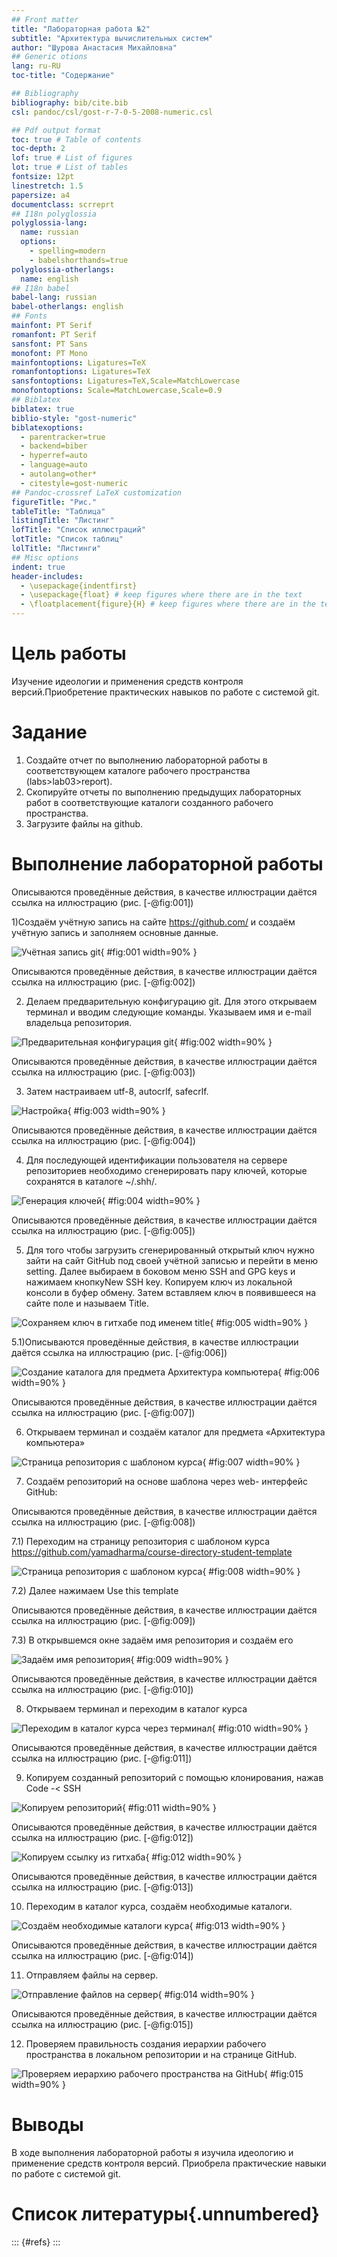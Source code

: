 ```yaml
---
## Front matter
title: "Лабораторная работа №2"
subtitle: "Архитектура вычислительных систем"
author: "Шурова Анастасия Михайловна"
## Generic otions
lang: ru-RU
toc-title: "Содержание"

## Bibliography
bibliography: bib/cite.bib
csl: pandoc/csl/gost-r-7-0-5-2008-numeric.csl

## Pdf output format
toc: true # Table of contents
toc-depth: 2
lof: true # List of figures
lot: true # List of tables
fontsize: 12pt
linestretch: 1.5
papersize: a4
documentclass: scrreprt
## I18n polyglossia
polyglossia-lang:
  name: russian
  options:
	- spelling=modern
	- babelshorthands=true
polyglossia-otherlangs:
  name: english
## I18n babel
babel-lang: russian
babel-otherlangs: english
## Fonts
mainfont: PT Serif
romanfont: PT Serif
sansfont: PT Sans
monofont: PT Mono
mainfontoptions: Ligatures=TeX
romanfontoptions: Ligatures=TeX
sansfontoptions: Ligatures=TeX,Scale=MatchLowercase
monofontoptions: Scale=MatchLowercase,Scale=0.9
## Biblatex
biblatex: true
biblio-style: "gost-numeric"
biblatexoptions:
  - parentracker=true
  - backend=biber
  - hyperref=auto
  - language=auto
  - autolang=other*
  - citestyle=gost-numeric
## Pandoc-crossref LaTeX customization
figureTitle: "Рис."
tableTitle: "Таблица"
listingTitle: "Листинг"
lofTitle: "Список иллюстраций"
lotTitle: "Список таблиц"
lolTitle: "Листинги"
## Misc options
indent: true
header-includes:
  - \usepackage{indentfirst}
  - \usepackage{float} # keep figures where there are in the text
  - \floatplacement{figure}{H} # keep figures where there are in the text
---
```


# Цель работы

Изучение идеологии и применения средств контроля версий.Приобретение практических навыков по работе с системой git.

# Задание

1. Создайте отчет по выполнению лабораторной работы в соответствующем
каталоге рабочего пространства (labs>lab03>report).
2. Скопируйте отчеты по выполнению предыдущих лабораторных работ в
соответствующие каталоги созданного рабочего пространства.
3. Загрузите файлы на github.

# Выполнение лабораторной работы

Описываются проведённые действия, в качестве иллюстрации даётся ссылка на иллюстрацию (рис. [-@fig:001])

1)Создаём учётную запись на сайте https://github.com/ и создаём учётную запись и заполняем основные данные.

![Учётная запись git](image/img1.jpg){ #fig:001 width=90% }

Описываются проведённые действия, в качестве иллюстрации даётся ссылка на иллюстрацию (рис. [-@fig:002])

2) Делаем предварительную конфигурацию git. Для этого открываем терминал и вводим следующие команды. Указываем имя и e-mail владельца репозитория.

![Предварительная конфигурация git](image/img2.jpg){ #fig:002 width=90% }

Описываются проведённые действия, в качестве иллюстрации даётся ссылка на иллюстрацию (рис. [-@fig:003])

3) Затем настраиваем utf-8, autocrlf, safecrlf.

![Настройка](image/img3.jpg){ #fig:003 width=90% }

Описываются проведённые действия, в качестве иллюстрации даётся ссылка на иллюстрацию (рис. [-@fig:004])

4) Для последующей идентификации пользователя на сервере репозиториев необходимо сгенерировать пару ключей, которые сохранятся в каталоге ~/.shh/.

![Генерация ключей](image/img4.jpg){ #fig:004 width=90% }

Описываются проведённые действия, в качестве иллюстрации даётся ссылка на иллюстрацию (рис. [-@fig:005])

5) Для того чтобы загрузить сгенерированный открытый ключ нужно зайти на сайт GitHub под своей учётной записью и перейти в меню setting. Далее выбираем в боковом меню SSH and GPG keys и нажимаем кнопкуNew SSH key. Копируем ключ из локальной консоли в буфер обмену. Затем вставляем ключ в появившееся на сайте поле и называем Title.

![Сохраняем ключ в гитхабе под именем title](image/img5.jpg){ #fig:005 width=90% }

5.1)Описываются проведённые действия, в качестве иллюстрации даётся ссылка на иллюстрацию (рис. [-@fig:006])

![Создание каталога для предмета Архитектура компьютера](image/img6.jpg){ #fig:006 width=90% }

Описываются проведённые действия, в качестве иллюстрации даётся ссылка на иллюстрацию (рис. [-@fig:007])

6) Открываем терминал и создаём каталог для предмета «Архитектура компьютера»

![Страница репозитория с шаблоном курса](image/img7.jpg){ #fig:007 width=90% }

7) Создаём репозиторий на основе шаблона через web- интерфейс GitHub:

Описываются проведённые действия, в качестве иллюстрации даётся ссылка на иллюстрацию (рис. [-@fig:008])

7.1) Переходим на страницу репозитория с шаблоном курса https://github.com/yamadharma/course-directory-student-template

![Страница репозитория с шаблоном курса](image/img8.jpg){ #fig:008 width=90% }

7.2) Далее нажимаем Use this template

Описываются проведённые действия, в качестве иллюстрации даётся ссылка на иллюстрацию (рис. [-@fig:009])

7.3) В открывшемся окне задаём имя репозитория и создаём его

![Задaём имя репозитория](image/img9.jpg){ #fig:009 width=90% }

Описываются проведённые действия, в качестве иллюстрации даётся ссылка на иллюстрацию (рис. [-@fig:010])

8) Открываем терминал и переходим в каталог курса

![Переходим в каталог курса через терминал](image/img10.jpg){ #fig:010 width=90% }

Описываются проведённые действия, в качестве иллюстрации даётся ссылка на иллюстрацию (рис. [-@fig:011])

9) Копируем созданный репозиторий с помощью клонирования, нажав Code -< SSH

![Копируем репозиторий](image/img11.jpg){ #fig:011 width=90% }

Описываются проведённые действия, в качестве иллюстрации даётся ссылка на иллюстрацию (рис. [-@fig:012])

![Копируем ссылку из гитхаба](image/img12.jpg){ #fig:012 width=90% }

Описываются проведённые действия, в качестве иллюстрации даётся ссылка на иллюстрацию (рис. [-@fig:013])

10) Переходим в каталог курса, создаём необходимые каталоги.

![Создаём необходимые каталоги курса](image/img13.jpg){ #fig:013 width=90% }

Описываются проведённые действия, в качестве иллюстрации даётся ссылка на иллюстрацию (рис. [-@fig:014])

11) Отправляем файлы на сервер.

![Отправление файлов на сервер](image/img14.jpg){ #fig:014 width=90% }

Описываются проведённые действия, в качестве иллюстрации даётся ссылка на иллюстрацию (рис. [-@fig:015])

12) Проверяем правильность создания иерархии рабочего пространства в локальном репозитории и на странице GitHub.

![Проверяем иерархию рабочего пространства на GitHub](image/img15.jpg){ #fig:015 width=90% }

# Выводы

В ходе выполнения лабораторной работы я изучила идеологию и применение средств контроля версий. Приобрела практические навыки по работе с системой git.

# Список литературы{.unnumbered}

::: {#refs}
:::
